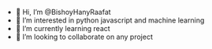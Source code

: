 - 👋 Hi, I’m @BishoyHanyRaafat
- 👀 I’m interested in python javascript and machine learning
- 🌱 I’m currently learning react
- 💞️ I’m looking to collaborate on any project

<!---
BishoyHanyRaafat/BishoyHanyRaafat is a ✨ special ✨ repository because its `README.md` (this file) appears on your GitHub profile.
You can click the Preview link to take a look at your changes.
--->
